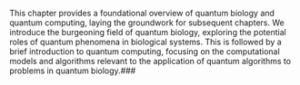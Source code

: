 This chapter provides a foundational overview of quantum biology and quantum computing, laying the groundwork for subsequent chapters.  We introduce the burgeoning field of quantum biology, exploring the potential roles of quantum phenomena in biological systems.  This is followed by a brief introduction to quantum computing, focusing on the computational models and algorithms relevant to the application of quantum algorithms to problems in quantum biology.###